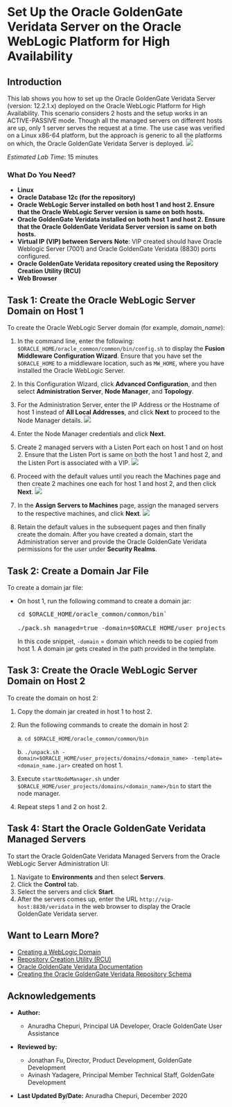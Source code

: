 # Set Up the Oracle GoldenGate Veridata Server on the Oracle WebLogic Platform for High Availability

## Introduction
This lab shows you how to set up the Oracle GoldenGate Veridata Server (version: 12.2.1.x) deployed on the Oracle WebLogic Platform for High Availability.
This scenario considers 2 hosts and the setup works in an ACTIVE-PASSIVE mode. Though all the managed servers on different hosts are up, only 1 server serves the request at a time. The use case was verified on a Linux x86-64 platform, but the approach is generic to all the platforms on which, the Oracle GoldenGate Veridata Server is deployed.
![](./images/architecture.png " ")

*Estimated Lab Time*: 15 minutes

### What Do You Need?

+ **Linux**
+ **Oracle Database 12c (for the repository)**
+ **Oracle WebLogic Server installed on both host 1 and host 2. Ensure that the Oracle WebLogic Server version is same on both hosts.**
+ **Oracle GoldenGate Veridata installed on both host 1 and host 2. Ensure that the Oracle GoldenGate Veridata Server version is same on both hosts.**
+ **Virtual IP (VIP) between Servers**
    **Note**: VIP created should have Oracle Weblogic Server (7001) and Oracle GoldenGate Veridata (8830) ports configured.
+ **Oracle GoldenGate Veridata repository created using the Repository Creation Utility (RCU)**
+ **Web Browser**

## **Task 1:** Create the Oracle WebLogic Server Domain on Host 1
To create the Oracle WebLogic Server domain (for example, *domain_name*):
1. In the command line, enter the following: `$ORACLE_HOME/oracle_common/common/bin/config.sh` to display the **Fusion Middleware Configuration Wizard**.
  Ensure that you have set the `$ORACLE_HOME` to a middleware location, such as `MW_HOME`, where you have installed the Oracle WebLogic Server.
2. In this Configuration Wizard, click **Advanced Configuration**, and then select **Administration Server**, **Node Manager**, and **Topology**.
3. For the Administration Server, enter the IP Address or the Hostname of host 1 instead of **All Local Addresses**, and click **Next** to proceed to the Node Manager details.
  ![](./images/2WLSConfigWizard_AdvConfig.png " ")

4. Enter the Node Manager credentials and click **Next**.

5. Create 2 managed servers with a Listen Port each on host 1 and on host 2. Ensure that the Listen Port is same on both the host 1 and host 2, and the Listen Port is associated with a VIP.
  ![](./images/3WLSConfigWizard_ManagedServers.png " ")
6. Proceed with the default values until you reach the Machines page and then create 2 machines one each for host 1 and host 2, and then click **Next**.
  ![](./images/4WLSConfigWizard_Machines.png " ")
7. In the **Assign Servers to Machines** page, assign the managed servers to the respective machines, and click **Next**.
  ![](./images/5WLSConfigWizard_AssignServerstoMachines.png " ")
8. Retain the default values in the subsequent pages and then finally create the domain. After you have created a domain, start the Administration server and provide the Oracle GoldenGate Veridata permissions for the user under **Security Realms**.


## **Task 2:** Create a Domain Jar File

To create a domain jar file:

* On host 1, run the following command to create a domain jar:
    <pre>cd $ORACLE_HOME/oracle_common/common/bin`

  ./pack.sh managed=true -domain=$ORACLE_HOME/user_projects/domains/<domain_name> -template=/<domain_name.jar> -template_name=<domain_name> </pre>
  In this code snippet, `-domain` = domain which needs to be copied from host 1.
  A domain jar gets created in the path provided in the template.

## **Task 3:** Create the Oracle WebLogic Server Domain on Host 2
To create the domain on host 2:
1. Copy the domain jar created in host 1 to host 2.
2. Run the following commands to create the domain in host 2:

    a. `cd $ORACLE_HOME/oracle_common/common/bin`

    b. `./unpack.sh -domain=$ORACLE_HOME/user_projects/domains/<domain_name> -template=<domain_name.jar>` created on host 1.
3. Execute `startNodeManager.sh` under `$ORACLE_HOME/user_projects/domains/<domain_name>/bin` to start the node manager.
4. Repeat steps 1 and 2 on host 2.

## **Task 4:** Start the Oracle GoldenGate Veridata Managed Servers
To start the Oracle GoldenGate Veridata Managed Servers from the Oracle WebLogic Server Administration UI:
1. Navigate to **Environments** and then select **Servers**.
2. Click the **Control** tab.
3. Select the servers and click **Start**.
4. After the servers comes up, enter the URL `http://vip-host:8830/veridata` in the web browser to display the Oracle GoldenGate Veridata server.


## Want to Learn More?

* [Creating a WebLogic Domain](https://docs.oracle.com/en/middleware/fusion-middleware/12.2.1.3/wldcw/creating-weblogic-domain.html#GUID-40F10C88-F8A2-4849-869C-65CFC5243B71)
* [Repository Creation Utility (RCU)](https://docs.oracle.com/en/middleware/lifecycle/12.2.1.3/rcuug/repository-creation-utility.html#GUID-2E73B30E-9E64-4986-82AD-CD54BB9641BD)
* [Oracle GoldenGate Veridata Documentation](https://docs.oracle.com/en/middleware/goldengate/veridata/index.html)
* [Creating the Oracle GoldenGate Veridata Repository Schema ](https://docs.oracle.com/en/middleware/goldengate/veridata/12.2.1.4/gvdis/creating-oracle-goldengate-veridata-repository-schema.html#GUID-8613B259-F576-4749-8757-89E571286AF0)

## Acknowledgements

* **Author:**
    + Anuradha Chepuri, Principal UA Developer, Oracle GoldenGate User Assistance
* **Reviewed by:**
    + Jonathan Fu, Director, Product Development, GoldenGate Development
    + Avinash Yadagere, Principal Member Technical Staff, GoldenGate Development

* **Last Updated By/Date:** Anuradha Chepuri, December 2020
